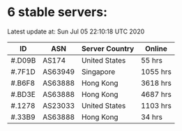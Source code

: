 # 6 stable servers:

Latest update at: Sun Jul 05 22:10:18 UTC 2020

| ID | ASN | Server Country | Online |
| -- | --- | -------------- | ------ |
| #.D09B | AS174 | United States | 55 hrs |
| #.7F1D | AS63949 | Singapore | 1055 hrs |
| #.B6F8 | AS63888 | Hong Kong | 3618 hrs |
| #.BD3E | AS63888 | Hong Kong | 4687 hrs |
| #.1278 | AS23033 | United States | 1103 hrs |
| #.33B9 | AS63888 | Hong Kong | 34 hrs |

